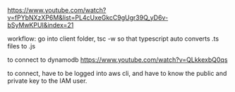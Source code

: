 https://www.youtube.com/watch?v=fPYbNXzXP6M&list=PL4cUxeGkcC9gUgr39Q_yD6v-bSyMwKPUI&index=21

workflow: go into client folder, tsc -w so that typescript auto converts .ts files to .js


to connect to dynamodb https://www.youtube.com/watch?v=QLkkexbQ0qs

to connect, have to be logged into aws cli, and have to know the public and private key to the IAM user. 
